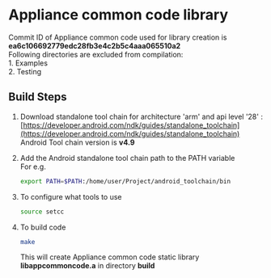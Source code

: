 
# Appliance common code library
Commit ID of Appliance common code used for library creation is **ea6c106692779edc28fb3e4c2b5c4aaa065510a2**  
Following directories are excluded from compilation:  
	1. Examples  
	2. Testing 
## Build Steps 
1. Download standalone tool chain for architecture 'arm' and api level '28' :   
	[https://developer.android.com/ndk/guides/standalone_toolchain](https://developer.android.com/ndk/guides/standalone_toolchain)  
	Android Tool chain version is **v4.9** 
2. Add the Android standalone tool chain path to the PATH variable  
   For e.g.  
	```bash
	export PATH=$PATH:/home/user/Project/android_toolchain/bin
	```

3. To configure what tools to use   
	```bash	
	source setcc
	```
4. To build code  
	```bash	
	make  
	```
	This will create Appliance common code static library **libappcommoncode.a** in directory **build**

